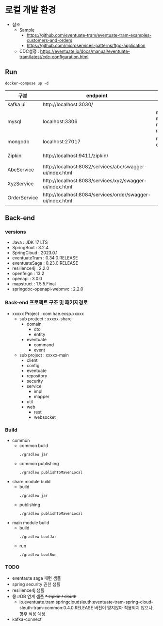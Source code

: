 # 로컬 개발 환경

* 참조
  * Sample
    * https://github.com/eventuate-tram/eventuate-tram-examples-customers-and-orders
    * https://github.com/microservices-patterns/ftgo-application
  * CDC설정 : https://eventuate.io/docs/manual/eventuate-tram/latest/cdc-configuration.html

## Run

````
docker-compose up -d
````

| 구분           | endpoint                                                   | id / pw                                     | 기타              |
|--------------|------------------------------------------------------------|---------------------------------------------|-----------------|
| kafka ui     | http://localhost:3030/                                     |                                             |                 |
| mysql        | localhost:3306                                             | mysqluser / mysqlpw<br/>root / rootpassword |                 |
| mongodb      | localhost:27017                                            | root / example |                 |
| Zipkin       | http://localhost:9411/zipkin/                              |  | service tracing |
| AbcService   | http://localhost:8082/services/abc/swagger-ui/index.html   |  |                 |
| XyzService   | http://localhost:8083/services/xyz/swagger-ui/index.html   |  |                 |
| OrderService | http://localhost:8084/services/order/swagger-ui/index.html |  |                 |

## Back-end

### versions

* Java : JDK 17 LTS
* SpringBoot : 3.2.4
* SpringCloud : 2023.0.1
* eventuateTram : 0.34.0.RELEASE
* eventuateSaga : 0.23.0.RELEASE
* resilience4j : 2.2.0
* openfeign : 13.2
* openapi : 3.0.0
* mapstruct : 1.5.5.Final
* springdoc-openapi-webmvc : 2.2.0

### Back-end 프로젝트 구조 및 패키지경로

* xxxxx Project : com.hae.ecsp.xxxxx
  * sub projtect : xxxxx-share
    * domain
      * dto
      * entity
    * eventuate
      * command
      * event
  * sub project : xxxxx-main
    * client
    * config
    * eventuate
    * repository
    * security
    * service
      * impl
      * mapper
    * util
    * web
      * rest
      * websocket

### Build

* common
  * common build
    ````
    ./gradlew jar
    ````
  * common publishing
    ````
    ./gradlew publishToMavenLocal
    ````
* share module build
  * build
    ````
    ./gradlew jar
    ````
  * publishing
    ````
    ./gradlew publishToMavenLocal
    ````
* main module build
  * build
    ````
    ./gradlew bootJar
    ````
  * run
    ````
    ./gradlew bootRun
    ````

### TODO

* eventaute saga 패턴 샘플
* spring security 권한 샘플
* resilience4j 샘플
* 몽고DB 연계 샘플
~~* zipkin / sleuth~~
  * io.eventuate.tram.springcloudsleuth:eventuate-tram-spring-cloud-sleuth-tram-common:0.4.0.RELEASE 버전이 맞지않아 적용되지 않으나, 향후 적용 예정.
* kafka-connect
